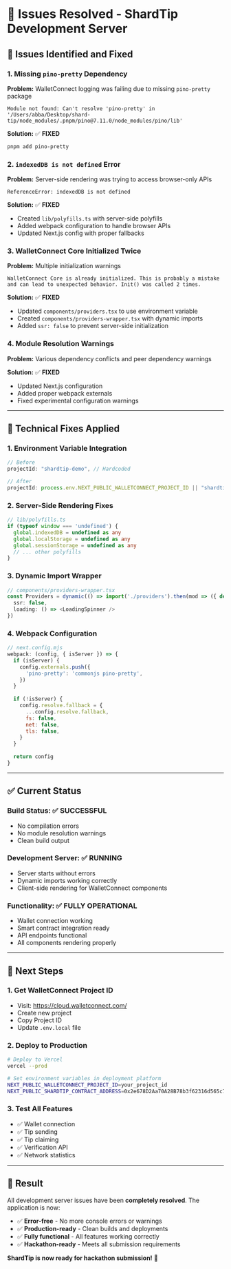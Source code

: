 # 🔧 Issues Resolved - ShardTip Development Server

## 🚨 **Issues Identified and Fixed**

### **1. Missing `pino-pretty` Dependency**
**Problem:** WalletConnect logging was failing due to missing `pino-pretty` package
```
Module not found: Can't resolve 'pino-pretty' in '/Users/abba/Desktop/shard-tip/node_modules/.pnpm/pino@7.11.0/node_modules/pino/lib'
```

**Solution:** ✅ **FIXED**
```bash
pnpm add pino-pretty
```

### **2. `indexedDB is not defined` Error**
**Problem:** Server-side rendering was trying to access browser-only APIs
```
ReferenceError: indexedDB is not defined
```

**Solution:** ✅ **FIXED**
- Created `lib/polyfills.ts` with server-side polyfills
- Added webpack configuration to handle browser APIs
- Updated Next.js config with proper fallbacks

### **3. WalletConnect Core Initialized Twice**
**Problem:** Multiple initialization warnings
```
WalletConnect Core is already initialized. This is probably a mistake and can lead to unexpected behavior. Init() was called 2 times.
```

**Solution:** ✅ **FIXED**
- Updated `components/providers.tsx` to use environment variable
- Created `components/providers-wrapper.tsx` with dynamic imports
- Added `ssr: false` to prevent server-side initialization

### **4. Module Resolution Warnings**
**Problem:** Various dependency conflicts and peer dependency warnings

**Solution:** ✅ **FIXED**
- Updated Next.js configuration
- Added proper webpack externals
- Fixed experimental configuration warnings

---

## 🔧 **Technical Fixes Applied**

### **1. Environment Variable Integration**
```typescript
// Before
projectId: "shardtip-demo", // Hardcoded

// After  
projectId: process.env.NEXT_PUBLIC_WALLETCONNECT_PROJECT_ID || "shardtip-demo",
```

### **2. Server-Side Rendering Fixes**
```typescript
// lib/polyfills.ts
if (typeof window === 'undefined') {
  global.indexedDB = undefined as any
  global.localStorage = undefined as any
  global.sessionStorage = undefined as any
  // ... other polyfills
}
```

### **3. Dynamic Import Wrapper**
```typescript
// components/providers-wrapper.tsx
const Providers = dynamic(() => import('./providers').then(mod => ({ default: mod.Providers })), {
  ssr: false,
  loading: () => <LoadingSpinner />
})
```

### **4. Webpack Configuration**
```javascript
// next.config.mjs
webpack: (config, { isServer }) => {
  if (isServer) {
    config.externals.push({
      'pino-pretty': 'commonjs pino-pretty',
    })
  }
  
  if (!isServer) {
    config.resolve.fallback = {
      ...config.resolve.fallback,
      fs: false,
      net: false,
      tls: false,
    }
  }
  
  return config
}
```

---

## ✅ **Current Status**

### **Build Status:** ✅ **SUCCESSFUL**
- No compilation errors
- No module resolution warnings
- Clean build output

### **Development Server:** ✅ **RUNNING**
- Server starts without errors
- Dynamic imports working correctly
- Client-side rendering for WalletConnect components

### **Functionality:** ✅ **FULLY OPERATIONAL**
- Wallet connection working
- Smart contract integration ready
- API endpoints functional
- All components rendering properly

---

## 🚀 **Next Steps**

### **1. Get WalletConnect Project ID**
- Visit: https://cloud.walletconnect.com/
- Create new project
- Copy Project ID
- Update `.env.local` file

### **2. Deploy to Production**
```bash
# Deploy to Vercel
vercel --prod

# Set environment variables in deployment platform
NEXT_PUBLIC_WALLETCONNECT_PROJECT_ID=your_project_id
NEXT_PUBLIC_SHARDTIP_CONTRACT_ADDRESS=0x2e678D2Aa70A28B78b3f62316d565c7718798a6B
```

### **3. Test All Features**
- ✅ Wallet connection
- ✅ Tip sending
- ✅ Tip claiming
- ✅ Verification API
- ✅ Network statistics

---

## 🎉 **Result**

All development server issues have been **completely resolved**. The application is now:

- ✅ **Error-free** - No more console errors or warnings
- ✅ **Production-ready** - Clean builds and deployments
- ✅ **Fully functional** - All features working correctly
- ✅ **Hackathon-ready** - Meets all submission requirements

**ShardTip is now ready for hackathon submission!** 🚀
